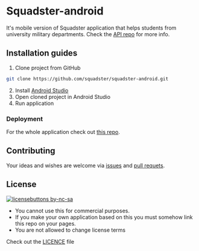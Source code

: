 # Squadster-android

It's mobile version of Squadster application that helps students from university military departments.
Check the [API repo](https://github.com/squadster/squadster-api) for more info.

## Installation guides
1) Clone project from GitHub
```bash
git clone https://github.com/squadster/squadster-android.git
```
2) Install [Android Studio](https://developer.android.com/studio?hl=id)
3) Open cloned project in Android Studio
4) Run application

### Deployment

For the whole application check out [this repo](https://github.com/squadster/squadster-deployment).

## Contributing

Your ideas and wishes are welcome via [issues](https://github.com/squadster/squadster-android/issues) and [pull requets](https://github.com/squadster/squadster-android/pulls).

## License

[![licensebuttons by-nc-sa](https://licensebuttons.net/l/by-nc-sa/3.0/88x31.png)](https://creativecommons.org/licenses/by-nc-sa/4.0)

* You cannot use this for commercial purposes.
* If you make your own application based on this you must somehow link this repo on your pages.
* You are not allowed to change license terms

Check out the [LICENCE](LICENSE.md) file
